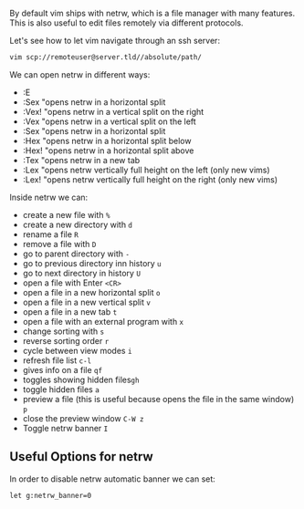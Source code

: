 
By default vim ships with netrw, which is a file manager with many
features. This is also useful to edit files remotely via different
protocols.

Let's see how to let vim navigate through an ssh server:
```sh
vim scp://remoteuser@server.tld//absolute/path/
```

We can open netrw in different ways:

* :E
* :Sex  "opens netrw in a horizontal split
* :Vex! "opens netrw in a vertical split on the right
* :Vex  "opens netrw in a vertical split on the left
* :Sex  "opens netrw in a horizontal split
* :Hex  "opens netrw in a horizontal split below
* :Hex! "opens netrw in a horizontal split above
* :Tex  "opens netrw in a new tab
* :Lex  "opens netrw vertically full height on the left (only new vims)
* :Lex! "opens netrw vertically full height on the right (only new vims)

Inside netrw we can:

* create a new file with `%`
* create a new directory with `d`
* rename a file `R`
* remove a file with `D`
* go to parent directory with `-`
* go to previous directory inn history `u`
* go to next directory in history `U`
* open a file with Enter `<CR>`
* open a file in a new horizontal split `o`
* open a file in a new vertical split `v`
* open a file in a new tab `t`
* open a file with an external program with `x`
* change sorting with `s`
* reverse sorting order `r`
* cycle between view modes `i`
* refresh file list `c-l`
* gives info on a file `qf`
* toggles showing hidden files`gh`
* toggle hidden files `a`
* preview a file (this is useful because opens the file in the same window) `p`
* close the preview window `C-W z`
* Toggle netrw banner `I`


## Useful Options for netrw

In order to disable netrw automatic banner we can set:
```vim
let g:netrw_banner=0
```

